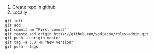 1. Create repo in github
2. Locally
````
git init
git add .
git commit -m "First commit"
git remote add origin https://github.com/vadiasov/roles-admin.git
git push -u origin master
git tag -a 1.0 -m "New version"
git push --tags
````